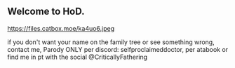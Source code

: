 ## Welcome to HoD.

https://files.catbox.moe/ka4uo6.jpeg

if you don't want your name on the family tree or see something wrong, contact me, Parody ONLY per discord: selfproclaimeddoctor, per atabook or find me in pt with the social @CriticallyFathering
